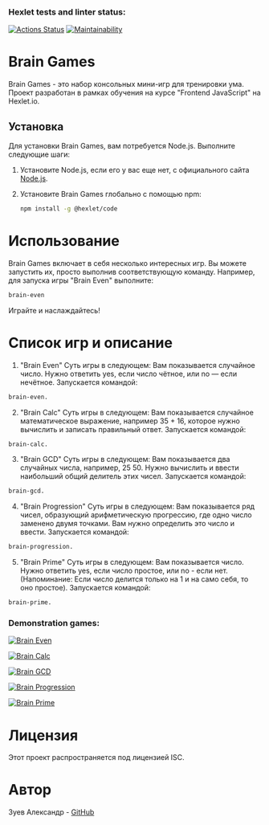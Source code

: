 ### Hexlet tests and linter status:
[![Actions Status](https://github.com/HaimOzer/frontend-project-44/actions/workflows/hexlet-check.yml/badge.svg)](https://github.com/HaimOzer/frontend-project-44/actions)
[![Maintainability](https://api.codeclimate.com/v1/badges/d8826f029a7aba439b5a/maintainability)](https://codeclimate.com/github/HaimOzer/frontend-project-44/maintainability)

# Brain Games

Brain Games - это набор консольных мини-игр для тренировки ума. Проект разработан в рамках обучения на курсе "Frontend JavaScript" на Hexlet.io.

## Установка

Для установки Brain Games, вам потребуется Node.js. Выполните следующие шаги:

1. Установите Node.js, если его у вас еще нет, с официального сайта [Node.js](https://nodejs.org/).

2. Установите Brain Games глобально с помощью npm:

   ```bash
   npm install -g @hexlet/code
   ```

# Использование

Brain Games включает в себя несколько интересных игр. Вы можете запустить их, просто выполнив соответствующую команду. Например, для запуска игры "Brain Even" выполните:

   ```bash
   brain-even
   ```

Играйте и наслаждайтесь!

# Список игр и описание

1. "Brain Even" 
Суть игры в следующем: Вам показывается случайное число. Нужно ответить yes, если число чётное, или no — если нечётное.
Запускается командой: 
```bash
brain-even.
```
2. "Brain Calc" 
Суть игры в следующем: Вам показывается случайное математическое выражение, например 35 + 16, которое нужно вычислить и записать правильный ответ.
Запускается командой:
```bash
brain-calc.
```
3. "Brain GCD"
Суть игры в следующем: Вам показывается два случайных числа, например, 25 50. Нужно вычислить и ввести наибольший общий делитель этих чисел.
Запускается командой:
```bash
brain-gcd.
```
4. "Brain Progression" 
Суть игры в следующем: Вам показывается ряд чисел, образующий арифметическую прогрессию, где одно число заменено двумя точками. Вам нужно определить это число и ввести.
Запускается командой:
```bash
brain-progression.
```
5. "Brain Prime" 
Суть игры в следующем: Вам показывается число. Нужно ответить yes, если число простое, или no - если нет. (Напоминание: Если число делится только на 1 и на само себя, то оно простое).
Запускается командой:
```bash
brain-prime. 
```

### Demonstration games:
[![Brain Even](https://img.shields.io/badge/Asciinema-Brain_Even_Game-blue?style=for-the-badge&logo=asciinema)](https://asciinema.org/a/cQ40iHZ0CHIqGCv4e8TAsnPB9)

[![Brain Calc](https://img.shields.io/badge/Asciinema-Brain_Calc_Game-blue?style=for-the-badge&logo=asciinema)](https://asciinema.org/a/GhZjLVjQSTLtWo7FqPIuZPj0s)

[![Brain GCD](https://img.shields.io/badge/Asciinema-Brain_GCD_Game-blue?style=for-the-badge&logo=asciinema)](https://asciinema.org/a/PC12FH94v6EcuY2aDEaBk2BYx)

[![Brain Progression](https://img.shields.io/badge/Asciinema-Brain_Progression-blue?style=for-the-badge&logo=asciinema)](https://asciinema.org/a/oEDZ7RKBEIbEAfNykKaFCJzfw)

[![Brain Prime](https://img.shields.io/badge/Asciinema-Brain_Prime_Game-blue?style=for-the-badge&logo=asciinema)](https://asciinema.org/a/5mJVULd1XsYKroDc2viSgmT2J)

# Лицензия

Этот проект распространяется под лицензией ISC.

# Автор

Зуев Александр - [GitHub](https://github.com/HaimOzer)
